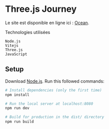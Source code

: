 # Three.js Journey

Le site est disponible en ligne ici : [Ocean](https://29-raging-sea-opal.vercel.app/).

Technologies utilisées

    Node.js
    Vitejs
    Three.js
    JavaScript

## Setup
Download [Node.js](https://nodejs.org/en/download/).
Run this followed commands:

``` bash
# Install dependencies (only the first time)
npm install

# Run the local server at localhost:8080
npm run dev

# Build for production in the dist/ directory
npm run build
```
